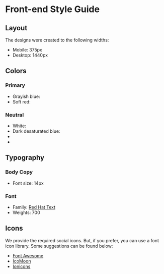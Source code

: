 # Front-end Style Guide

## Layout

The designs were created to the following widths:

- Mobile: 375px
- Desktop: 1440px

## Colors

### Primary

- Grayish blue: 
- Soft red: 

### Neutral

- White: 
- Dark desaturated blue: 
- 
- 

## Typography

### Body Copy

- Font size: 14px

### Font

- Family: [Red Hat Text](https://fonts.google.com/specimen/Red+Hat+Text)
- Weights: 700

## Icons

We provide the required social icons. But, if you prefer, you can use a font icon library. Some suggestions can be found below:

- [Font Awesome](https://fontawesome.com)
- [IcoMoon](https://icomoon.io)
- [Ionicons](https://ionicons.com)